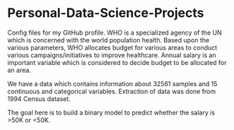 # Personal-Data-Science-Projects
Config files for my GitHub profile.
WHO is a specialized agency of the UN which is concerned with the world population health. Based upon the various parameters, WHO allocates budget for various areas to conduct various campaigns/initiatives to improve healthcare. Annual salary is an important variable which is considered to decide budget to be allocated for an area.

We have a data which contains information about 32561 samples and 15 continuous and categorical variables. Extraction of data was done from 1994 Census dataset.

The goal here is to build a binary model to predict whether the salary is >50K or <50K.
